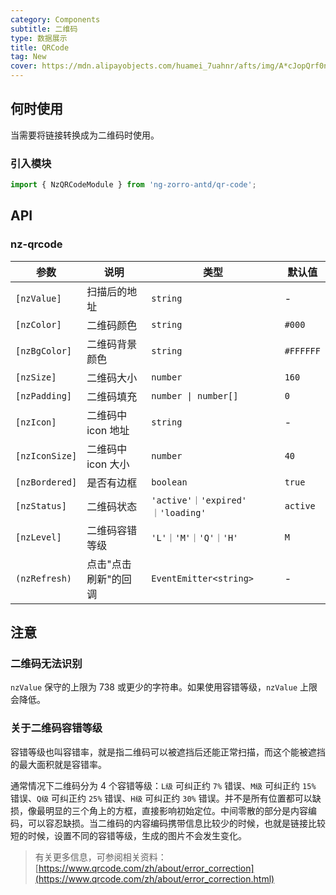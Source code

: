 ```yaml
---
category: Components
subtitle: 二维码
type: 数据展示
title: QRCode
tag: New
cover: https://mdn.alipayobjects.com/huamei_7uahnr/afts/img/A*cJopQrf0ncwAAAAAAAAAAAAADrJ8AQ/original
---
```


## 何时使用

当需要将链接转换成为二维码时使用。

### 引入模块

```ts
import { NzQRCodeModule } from 'ng-zorro-antd/qr-code';
```

## API

### nz-qrcode

| 参数           | 说明           | 类型                                | 默认值       |
| -------------- |--------------|-----------------------------------|-----------|
| `[nzValue]`    | 扫描后的地址       | `string`                          | -         |
| `[nzColor]`    | 二维码颜色        | `string`                          | `#000`    |
| `[nzBgColor]` | 二维码背景颜色      | `string`                        | `#FFFFFF` |
| `[nzSize]`     | 二维码大小        | `number`                          | `160`     |
| `[nzPadding]`  | 二维码填充        | `number \| number[]`              | `0`       |
| `[nzIcon]`     | 二维码中 icon 地址 | `string`                          | -         |
| `[nzIconSize]` | 二维码中 icon 大小 | `number`                          | `40`      |
| `[nzBordered]` | 是否有边框        | `boolean`                         | `true`    |
| `[nzStatus]`   | 二维码状态        | `'active'｜'expired' ｜'loading'`   | `active`  |
| `[nzLevel]`    | 二维码容错等级      | `'L'｜'M'｜'Q'｜'H'`                 | `M`       |
| `(nzRefresh)`  | 点击"点击刷新"的回调  | `EventEmitter<string>`            | -         |

## 注意

### 二维码无法识别

`nzValue` 保守的上限为 738 或更少的字符串。如果使用容错等级，`nzValue` 上限会降低。

### 关于二维码容错等级

容错等级也叫容错率，就是指二维码可以被遮挡后还能正常扫描，而这个能被遮挡的最大面积就是容错率。

通常情况下二维码分为 4 个容错等级：`L级` 可纠正约 `7%` 错误、`M级` 可纠正约 `15%` 错误、`Q级` 可纠正约 `25%` 错误、`H级` 可纠正约 `30%` 错误。并不是所有位置都可以缺损，像最明显的三个角上的方框，直接影响初始定位。中间零散的部分是内容编码，可以容忍缺损。当二维码的内容编码携带信息比较少的时候，也就是链接比较短的时候，设置不同的容错等级，生成的图片不会发生变化。

> 有关更多信息，可参阅相关资料：[https://www.qrcode.com/zh/about/error_correction](https://www.qrcode.com/zh/about/error_correction.html)

